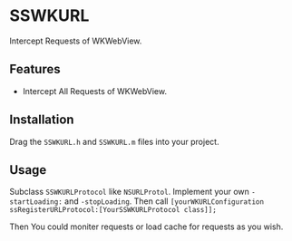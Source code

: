 
# SSWKURL

Intercept Requests of WKWebView.

## Features

- Intercept All Requests of WKWebView.


## Installation

Drag the `SSWKURL.h` and `SSWKURL.m` files into your project.


## Usage

Subclass `SSWKURLProtocol` like `NSURLProtol`.
Implement your own `-startLoading:` and `-stopLoading`.
Then call `[yourWKURLConfiguration ssRegisterURLProtocol:[YourSSWKURLProtocol class]];`

Then You could moniter requests or load cache for requests as you wish.
